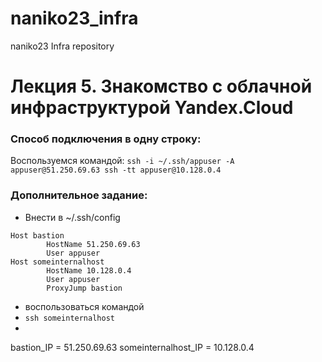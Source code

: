 # naniko23_infra
naniko23 Infra repository
# Лекция 5. Знакомство с облачной инфраструктурой Yandex.Cloud

### Способ подключения в одну строку:

Воспользуемся командой: 
`ssh -i ~/.ssh/appuser -A appuser@51.250.69.63 ssh -tt appuser@10.128.0.4`

### Дополнительное задание:

* Внести в ~/.ssh/config
```
Host bastion
        HostName 51.250.69.63
        User appuser
Host someinternalhost
        HostName 10.128.0.4
        User appuser
        ProxyJump bastion
```
* воспользоваться командой 
* `ssh someinternalhost`
* 
bastion_IP = 51.250.69.63
someinternalhost_IP = 10.128.0.4
